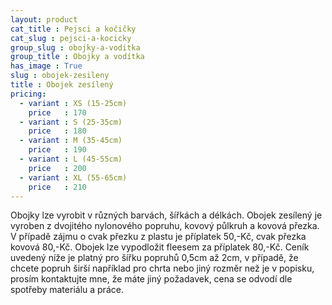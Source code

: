 ```yaml
---
layout: product
cat_title : Pejsci a kočičky
cat_slug : pejsci-a-kocicky
group_slug : obojky-a-voditka
group_title : Obojky a vodítka
has_image : True
slug : obojek-zesileny
title : Obojek zesílený
pricing:
  - variant : XS (15-25cm)
    price   : 170
  - variant : S (25-35cm)
    price   : 180
  - variant : M (35-45cm)
    price   : 190
  - variant : L (45-55cm)
    price   : 200
  - variant : XL (55-65cm)
    price   : 210
---
```


Obojky lze vyrobit v různých barvách, šířkách a délkách. Obojek zesílený je vyroben z dvojitého nylonového popruhu, kovový půlkruh a kovová přezka. V případě zájmu o cvak přezku z plastu je příplatek 50,-Kč, cvak přezka kovová 80,-Kč. Obojek lze vypodložit fleesem za příplatek 80,-Kč. Ceník uvedený níže je platný pro šířku popruhů 0,5cm až 2cm, v případě, že chcete popruh širší například pro chrta nebo jiný rozměr než je v popisku, prosím kontaktujte mne, že máte jiný požadavek, cena se odvodí dle spotřeby materiálu a práce.

